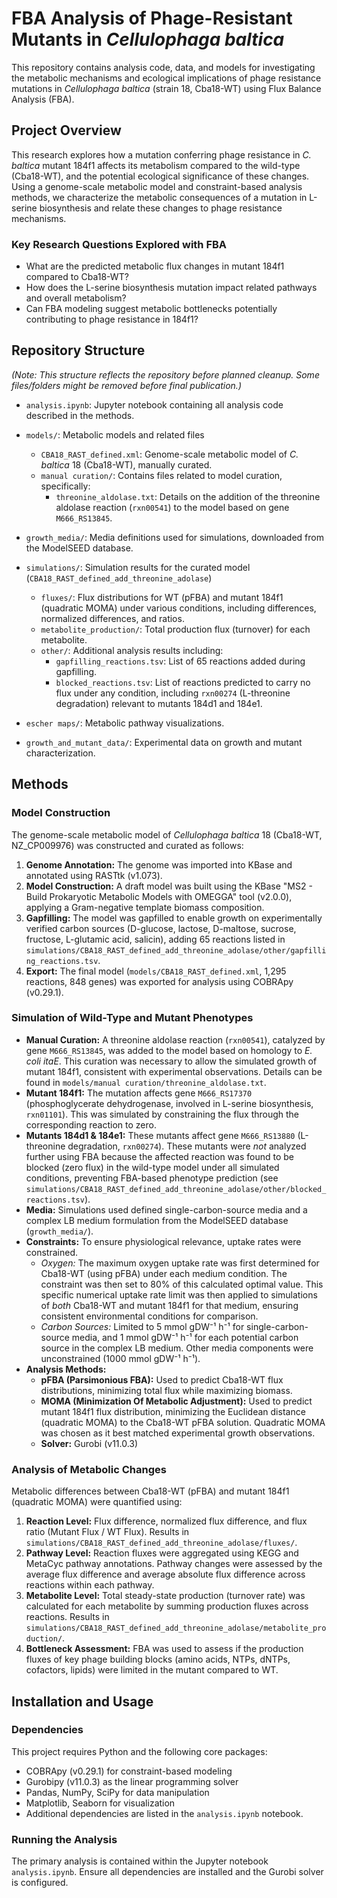 # FBA Analysis of Phage-Resistant Mutants in *Cellulophaga baltica*

This repository contains analysis code, data, and models for investigating the metabolic mechanisms and ecological implications of phage resistance mutations in *Cellulophaga baltica* (strain 18, Cba18-WT) using Flux Balance Analysis (FBA).

## Project Overview

This research explores how a mutation conferring phage resistance in *C. baltica* mutant 184f1 affects its metabolism compared to the wild-type (Cba18-WT), and the potential ecological significance of these changes. Using a genome-scale metabolic model and constraint-based analysis methods, we characterize the metabolic consequences of a mutation in L-serine biosynthesis and relate these changes to phage resistance mechanisms.

### Key Research Questions Explored with FBA

- What are the predicted metabolic flux changes in mutant 184f1 compared to Cba18-WT?
- How does the L-serine biosynthesis mutation impact related pathways and overall metabolism?
- Can FBA modeling suggest metabolic bottlenecks potentially contributing to phage resistance in 184f1?

## Repository Structure

*(Note: This structure reflects the repository before planned cleanup. Some files/folders might be removed before final publication.)*

- `analysis.ipynb`: Jupyter notebook containing all analysis code described in the methods.

- `models/`: Metabolic models and related files
  - `CBA18_RAST_defined.xml`: Genome-scale metabolic model of *C. baltica* 18 (Cba18-WT), manually curated.
  - `manual curation/`: Contains files related to model curation, specifically:
    - `threonine_aldolase.txt`: Details on the addition of the threonine aldolase reaction (`rxn00541`) to the model based on gene `M666_RS13845`.

- `growth_media/`: Media definitions used for simulations, downloaded from the ModelSEED database.

- `simulations/`: Simulation results for the curated model (`CBA18_RAST_defined_add_threonine_adolase`)
  - `fluxes/`: Flux distributions for WT (pFBA) and mutant 184f1 (quadratic MOMA) under various conditions, including differences, normalized differences, and ratios.
  - `metabolite_production/`: Total production flux (turnover) for each metabolite.
  - `other/`: Additional analysis results including:
    - `gapfilling_reactions.tsv`: List of 65 reactions added during gapfilling.
    - `blocked_reactions.tsv`: List of reactions predicted to carry no flux under any condition, including `rxn00274` (L-threonine degradation) relevant to mutants 184d1 and 184e1.

- `escher maps/`: Metabolic pathway visualizations.

- `growth_and_mutant_data/`: Experimental data on growth and mutant characterization.

## Methods

### Model Construction

The genome-scale metabolic model of *Cellulophaga baltica* 18 (Cba18-WT, NZ_CP009976) was constructed and curated as follows:
1.  **Genome Annotation:** The genome was imported into KBase and annotated using RASTtk (v1.073).
2.  **Model Construction:** A draft model was built using the KBase "MS2 - Build Prokaryotic Metabolic Models with OMEGGA" tool (v2.0.0), applying a Gram-negative template biomass composition.
3.  **Gapfilling:** The model was gapfilled to enable growth on experimentally verified carbon sources (D-glucose, lactose, D-maltose, sucrose, fructose, L-glutamic acid, salicin), adding 65 reactions listed in `simulations/CBA18_RAST_defined_add_threonine_adolase/other/gapfilling_reactions.tsv`.
4.  **Export:** The final model (`models/CBA18_RAST_defined.xml`, 1,295 reactions, 848 genes) was exported for analysis using COBRApy (v0.29.1).

### Simulation of Wild-Type and Mutant Phenotypes

-   **Manual Curation:** A threonine aldolase reaction (`rxn00541`), catalyzed by gene `M666_RS13845`, was added to the model based on homology to *E. coli* *itaE*. This curation was necessary to allow the simulated growth of mutant 184f1, consistent with experimental observations. Details can be found in `models/manual curation/threonine_aldolase.txt`.
-   **Mutant 184f1:** The mutation affects gene `M666_RS17370` (phosphoglycerate dehydrogenase, involved in L-serine biosynthesis, `rxn01101`). This was simulated by constraining the flux through the corresponding reaction to zero.
-   **Mutants 184d1 & 184e1:** These mutants affect gene `M666_RS13880` (L-threonine degradation, `rxn00274`). These mutants were *not* analyzed further using FBA because the affected reaction was found to be blocked (zero flux) in the wild-type model under all simulated conditions, preventing FBA-based phenotype prediction (see `simulations/CBA18_RAST_defined_add_threonine_adolase/other/blocked_reactions.tsv`).
-   **Media:** Simulations used defined single-carbon-source media and a complex LB medium formulation from the ModelSEED database (`growth_media/`).
-   **Constraints:** To ensure physiological relevance, uptake rates were constrained.
    - *Oxygen:* The maximum oxygen uptake rate was first determined for Cba18-WT (using pFBA) under each medium condition. The constraint was then set to 80% of this calculated optimal value. This specific numerical uptake rate limit was then applied to simulations of *both* Cba18-WT and mutant 184f1 for that medium, ensuring consistent environmental conditions for comparison.
    - *Carbon Sources:* Limited to 5 mmol gDW⁻¹ h⁻¹ for single-carbon-source media, and 1 mmol gDW⁻¹ h⁻¹ for each potential carbon source in the complex LB medium. Other media components were unconstrained (1000 mmol gDW⁻¹ h⁻¹).
-   **Analysis Methods:**
    -   **pFBA (Parsimonious FBA):** Used to predict Cba18-WT flux distributions, minimizing total flux while maximizing biomass.
    -   **MOMA (Minimization Of Metabolic Adjustment):** Used to predict mutant 184f1 flux distribution, minimizing the Euclidean distance (quadratic MOMA) to the Cba18-WT pFBA solution. Quadratic MOMA was chosen as it best matched experimental growth observations.
    -   **Solver:** Gurobi (v11.0.3)

### Analysis of Metabolic Changes

Metabolic differences between Cba18-WT (pFBA) and mutant 184f1 (quadratic MOMA) were quantified using:
1.  **Reaction Level:** Flux difference, normalized flux difference, and flux ratio (Mutant Flux / WT Flux). Results in `simulations/CBA18_RAST_defined_add_threonine_adolase/fluxes/`.
2.  **Pathway Level:** Reaction fluxes were aggregated using KEGG and MetaCyc pathway annotations. Pathway changes were assessed by the average flux difference and average absolute flux difference across reactions within each pathway.
3.  **Metabolite Level:** Total steady-state production (turnover rate) was calculated for each metabolite by summing production fluxes across reactions. Results in `simulations/CBA18_RAST_defined_add_threonine_adolase/metabolite_production/`.
4.  **Bottleneck Assessment:** FBA was used to assess if the production fluxes of key phage building blocks (amino acids, NTPs, dNTPs, cofactors, lipids) were limited in the mutant compared to WT.

## Installation and Usage

### Dependencies

This project requires Python and the following core packages:
- COBRApy (v0.29.1) for constraint-based modeling
- Gurobipy (v11.0.3) as the linear programming solver
- Pandas, NumPy, SciPy for data manipulation
- Matplotlib, Seaborn for visualization
- Additional dependencies are listed in the `analysis.ipynb` notebook.

### Running the Analysis

The primary analysis is contained within the Jupyter notebook `analysis.ipynb`. Ensure all dependencies are installed and the Gurobi solver is configured. 